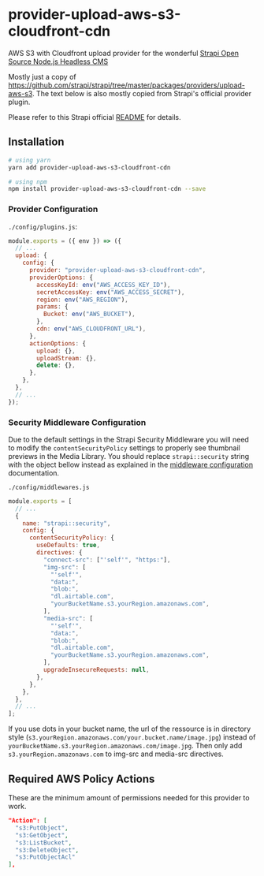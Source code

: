 # provider-upload-aws-s3-cloudfront-cdn

AWS S3 with Cloudfront upload provider for the wonderful [Strapi Open Source Node.js Headless CMS](https://strapi.io/)

Mostly just a copy of https://github.com/strapi/strapi/tree/master/packages/providers/upload-aws-s3. The text below is also mostly copied from Strapi's official provider plugin.

Please refer to this Strapi official [README](https://github.com/strapi/strapi/blob/master/packages/providers/upload-aws-s3/README.md) for details.

## Installation

```bash
# using yarn
yarn add provider-upload-aws-s3-cloudfront-cdn

# using npm
npm install provider-upload-aws-s3-cloudfront-cdn --save
```

### Provider Configuration

`./config/plugins.js`:

```js
module.exports = ({ env }) => ({
  // ...
  upload: {
    config: {
      provider: "provider-upload-aws-s3-cloudfront-cdn",
      providerOptions: {
        accessKeyId: env("AWS_ACCESS_KEY_ID"),
        secretAccessKey: env("AWS_ACCESS_SECRET"),
        region: env("AWS_REGION"),
        params: {
          Bucket: env("AWS_BUCKET"),
        },
        cdn: env("AWS_CLOUDFRONT_URL"),
      },
      actionOptions: {
        upload: {},
        uploadStream: {},
        delete: {},
      },
    },
  },
  // ...
});
```

### Security Middleware Configuration

Due to the default settings in the Strapi Security Middleware you will need to modify the `contentSecurityPolicy` settings to properly see thumbnail previews in the Media Library. You should replace `strapi::security` string with the object bellow instead as explained in the [middleware configuration](https://docs.strapi.io/developer-docs/latest/setup-deployment-guides/configurations/required/middlewares.html#loading-order) documentation.

`./config/middlewares.js`

```js
module.exports = [
  // ...
  {
    name: "strapi::security",
    config: {
      contentSecurityPolicy: {
        useDefaults: true,
        directives: {
          "connect-src": ["'self'", "https:"],
          "img-src": [
            "'self'",
            "data:",
            "blob:",
            "dl.airtable.com",
            "yourBucketName.s3.yourRegion.amazonaws.com",
          ],
          "media-src": [
            "'self'",
            "data:",
            "blob:",
            "dl.airtable.com",
            "yourBucketName.s3.yourRegion.amazonaws.com",
          ],
          upgradeInsecureRequests: null,
        },
      },
    },
  },
  // ...
];
```

If you use dots in your bucket name, the url of the ressource is in directory style (`s3.yourRegion.amazonaws.com/your.bucket.name/image.jpg`) instead of `yourBucketName.s3.yourRegion.amazonaws.com/image.jpg`. Then only add `s3.yourRegion.amazonaws.com` to img-src and media-src directives.

## Required AWS Policy Actions

These are the minimum amount of permissions needed for this provider to work.

```json
"Action": [
  "s3:PutObject",
  "s3:GetObject",
  "s3:ListBucket",
  "s3:DeleteObject",
  "s3:PutObjectAcl"
],
```
